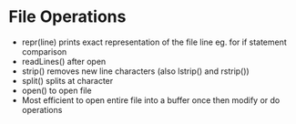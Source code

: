 # File Operations

* repr\(line\) prints exact representation of the file line eg. for if statement comparison
* readLines\(\) after open
* strip\(\) removes new line characters \(also lstrip\(\) and rstrip\(\)\)
* split\(\) splits at character
* open\(\) to open file
* Most efficient to open entire file into a buffer once then modify or do operations

